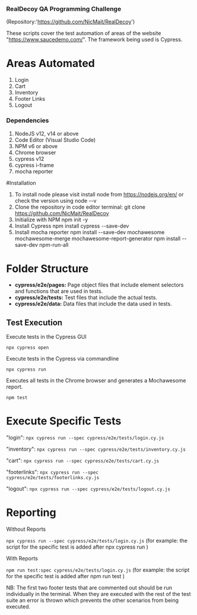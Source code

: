 ### RealDecoy QA Programming Challenge
(Repository:'https://github.com/NicMait/RealDecoy')

These scripts cover the test automation of areas of the website "https://www.saucedemo.com/".
The framework being used is Cypress.

# Areas Automated
1. Login
2. Cart
3. Inventory
4. Footer Links
5. Logout


### Dependencies
1. NodeJS v12, v14 or above
2. Code Editor (Visual Studio Code)
3. NPM v6 or above
4. Chrome browser
5. cypress v12
6. cypress i-frame
7. mocha reporter



#Installation
1. To install node please visit install node from https://nodejs.org/en/ or check the version using node --v
2. Clone the repository in code editor terminal: git clone https://github.com/NicMait/RealDecoy
3. Initialize with NPM npm init -y
4. Install Cypress npm install cypress --save-dev
5. Install mocha reporter npm install --save-dev mochawesome mochawesome-merge mochawesome-report-generator
                       npm install --save-dev npm-run-all

# Folder Structure
- **cypress/e2e/pages:**  Page object files that include element selectors and functions that are used in tests.
- **cypress/e2e/tests:**  Test files that include the actual tests.
- **cypress/e2e/data:**   Data files that include the data used in tests.

## Test Execution

Execute tests in the Cypress GUI

```npx cypress open```

Execute tests in the Cypress via commandline

```npx cypress run```

Executes all tests in the Chrome browser and generates a Mochawesome report.

```npm test```

# Execute Specific Tests

 "login":
```npx cypress run --spec cypress/e2e/tests/login.cy.js```

"inventory":
```npx cypress run --spec cypress/e2e/tests/inventory.cy.js```

"cart":
```npx cypress run --spec cypress/e2e/tests/cart.cy.js```

 "footerlinks":
```npx cypress run --spec cypress/e2e/tests/footerlinks.cy.js```

 "logout":
```npx cypress run --spec cypress/e2e/tests/logout.cy.js```

# Reporting

Without Reports

```npx cypress run --spec cypress/e2e/tests/login.cy.js```   (for example: the script for the specific test is added after npx cypress run )

With Reports

```npm run test:spec cypress/e2e/tests/login.cy.js```   (for example: the script for the specific test is added after npm run test )


NB: The first two footer tests that are commented out should be run individually in the terminal. When they are executed with the rest of the test suite an error is thrown which prevents the other scenarios from being executed.
